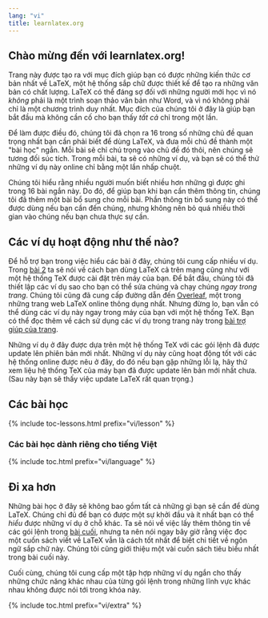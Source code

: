 ```yaml
---
lang: "vi"
title: learnlatex.org
---
```


## Chào mừng đến với learnlatex.org!

Trang này được tạo ra với mục đích giúp bạn có được những kiến thức cơ bản nhất
về LaTeX, một hệ thống sắp chữ được thiết kế để tạo ra những văn bản có chất
lượng. LaTeX có thể đáng sợ đối với những người mới học vì nó _không_ phải là
một trình soạn thảo văn bản như Word, và vì nó không phải chỉ là một chương
trình duy nhất. Mục đích của chúng tôi ở đây là giúp bạn bắt đầu mà không cần cố
cho bạn thấy _tất cả_ chỉ trong một lần.

Để làm được điều đó, chúng tôi đã chọn ra 16 trong số những chủ đề quan trọng
nhất bạn cần phải biết để dùng LaTeX, và đưa mỗi chủ đề thành một "bài học"
ngắn. Mỗi bài sẽ chỉ chú trọng vào chủ đề đó thôi, nên chúng sẽ tương đối súc
tích. Trong mỗi bài, ta sẽ có những ví dụ, và bạn sẽ có thể thử những ví dụ này
online chỉ bằng một lần nhấp chuột.

Chúng tôi hiểu rằng nhiều người muốn biết nhiều hơn những gì được ghi trong 16
bài ngắn này. Do đó, để giúp bạn khi bạn cần thêm thông tin, chúng tôi đã thêm
một bài bổ sung cho mỗi bài. Phần thông tin bổ sung này có thể được dùng nếu bạn
cần đến chúng, nhưng không nên bỏ quá nhiều thời gian vào chúng nếu bạn chưa
thực sự cần.

## Các ví dụ hoạt động như thế nào?

Để hỗ trợ bạn trong việc hiểu các bài ở đây, chúng tôi cung cấp nhiều ví dụ.
Trong [bài 2](lesson-02) ta sẽ nói về cách bạn dùng LaTeX cả trên mạng cũng như
với một hệ thống TeX được cài đặt trên máy của bạn. Để bắt đầu, chúng tôi đã
thiết lập các ví dụ sao cho bạn có thể sửa chúng và chạy chúng
_ngay trong trang_. Chúng tôi cũng đã cung cấp đường dẫn đến
[Overleaf](https://www.overleaf.com), một trong những trang web LaTeX online
thông dụng nhất. Nhưng đừng lo, bạn vẫn có thể dùng các ví dụ này ngay trong máy
của bạn với một hệ thống TeX. Bạn có thể đọc thêm về cách sử dụng các ví dụ
trong trang này trong [bài trợ giúp của trang](help).

Những ví dụ ở đây được dựa trên một hệ thống TeX với các gói lệnh đã được update
lên phiên bản mới nhất. Những ví dụ này cũng hoạt động tốt với các hệ thống
online được nêu ở đây, do đó nếu bạn gặp những lỗi lạ, hãy thử xem liệu hệ thống
TeX của máy bạn đã được update lên bản mới nhất chưa. (Sau này bạn sẽ thấy việc
update LaTeX rất quan trọng.)

## Các bài học

{% include toc-lessons.html  prefix="vi/lesson" %}

### Các bài học dành riêng cho tiếng Việt

{% include toc.html  prefix="vi/language" %}


## Đi xa hơn

Những bài học ở đây sẽ không bao gồm tất cả những gì bạn sẽ cần để dùng LaTeX.
Chúng chỉ đủ để bạn có được một sự khởi đầu và ít nhất bạn có thể _hiểu_ được
những ví dụ ở chỗ khác. Ta sẽ nói về việc lấy thêm thông tin về các gói lệnh
trong [bài cuối](lesson-16), nhưng ta nên nói ngay bây giờ rằng việc đọc một
cuốn sách viết về LaTeX vẫn là cách tốt nhất để biết chi tiết về ngôn ngữ sắp
chữ này. Chúng tôi cũng giới thiệu một vài cuốn sách tiêu biểu nhất trong bài
cuối này.

Cuối cùng, chúng tôi cung cấp một tập hợp những ví dụ ngắn cho thấy những chức
năng khác nhau của từng gói lệnh trong những lĩnh vực khác nhau không được nói
tới trong khóa này.
    
{% include toc.html prefix="vi/extra" %}
